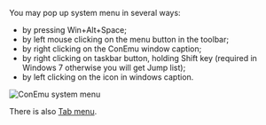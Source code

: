 ﻿You may pop up system menu in several ways:

  * by pressing Win+Alt+Space;
  * by left mouse clicking on the menu button in the toolbar;
  * by right clicking on the ConEmu window caption;
  * by right clicking on taskbar button, holding Shift key (required in Windows 7 otherwise you will get Jump list);
  * by left clicking on the icon in windows caption.

<img src='http://conemu-maximus5.googlecode.com/svn/files/ConEmuSystemMenu.png' alt='ConEmu system menu' title='ConEmu system menu'>

There is also <a href='TabMenu.md'>Tab menu</a>.